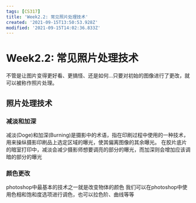 ```yaml
---
tags: [CS317]
title: 'Week2.2: 常见照片处理技术'
created: '2021-09-15T13:50:53.928Z'
modified: '2021-09-15T14:02:36.833Z'
---
```


# Week2.2: 常见照片处理技术
不管是让图片变得更好看、更搞怪、还是如何...只要对初始的图像进行了更改，就可以被称作照片处理。
## 照片处理技术
### 减淡和加深
减淡(Doge)和加深(Burning)是摄影中的术语，指在印刷过程中使用的一种技术，用来操纵摄影印刷品上选定区域的曝光，使其偏离图像的其余曝光。
在胶片底片的暗室打印中，减淡会减少摄影师想要调亮的部分的曝光，而加深则会增加应该调暗的部分的曝光

### 颜色更改
photoshop中最基本的技术之一就是改变物体的颜色
我们可以在photoshop中使用色相和饱和度选项进行调色，也可以拉色阶、曲线等等
